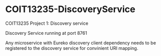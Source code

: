 # COIT13235-DiscoveryService
COIT13235 Project 1: Discovery service

Discovery Service running at port 8761

Any microservice with Eureko discovery client dependency needs to be registered to the discovery service for convinient URI mapping.


